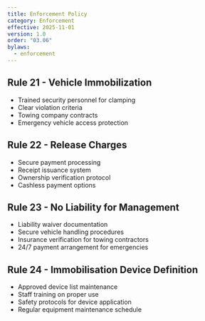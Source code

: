 ```yaml
---
title: Enforcement Policy
category: Enforcement
effective: 2025-11-01
version: 1.0
order: "03.06"
bylaws:
  - enforcement
---
```


## Rule 21 - Vehicle Immobilization

- Trained security personnel for clamping
- Clear violation criteria
- Towing company contracts
- Emergency vehicle access protection

## Rule 22 - Release Charges

- Secure payment processing
- Receipt issuance system
- Ownership verification protocol
- Cashless payment options

## Rule 23 - No Liability for Management

- Liability waiver documentation
- Secure vehicle handling procedures
- Insurance verification for towing contractors
- 24/7 payment arrangement for emergencies

## Rule 24 - Immobilisation Device Definition

- Approved device list maintenance
- Staff training on proper use
- Safety protocols for device application
- Regular equipment maintenance schedule
